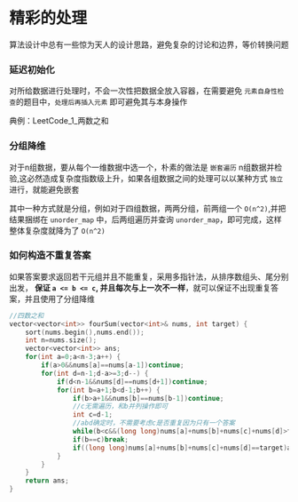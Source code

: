 # 精彩的处理
算法设计中总有一些惊为天人的设计思路，避免复杂的讨论和边界，等价转换问题

### 延迟初始化
对所给数据进行处理时，不会一次性把数据全放入容器，在需要避免 `元素自身性检查`的题目中，`处理后再插入元素` 即可避免其与本身操作

典例：LeetCode_1_两数之和
### 分组降维
对于n组数据，要从每个一维数据中选一个，朴素的做法是 `嵌套遍历` n组数据并检验,这必然造成复杂度指数级上升，如果各组数据之间的处理可以以某种方式 `独立` 进行，就能避免嵌套  

其中一种方式就是分组，例如对于四组数据，两两分组，前两组一个 `O(n^2)`,并把结果捆绑在 `unorder_map` 中，后两组遍历并查询 `unorder_map`，即可完成，这样整体复杂度就降为了 `O(n^2)`
### 如何构造不重复答案
如果答案要求返回若干元组并且不能重复，采用多指针法，从排序数组头、尾分别出发， **保证 `a <= b <= c`, 并且每次与上一次不一样**，就可以保证不出现重复答案，并且使用了分组降维
```cpp
//四数之和
vector<vector<int>> fourSum(vector<int>& nums, int target) {
    sort(nums.begin(),nums.end());
    int n=nums.size();
    vector<vector<int>> ans;
    for(int a=0;a<n-3;a++) {
        if(a>0&&nums[a]==nums[a-1])continue;
        for(int d=n-1;d-a>=3;d--) {
            if(d<n-1&&nums[d]==nums[d+1])continue;
            for(int b=a+1;b<d-1;b++) {
                if(b>a+1&&nums[b]==nums[b-1])continue;
                //c无需遍历，和b并列操作即可
                int c=d-1;
                //abd确定时，不需要考虑c是否重复因为只有一个答案
                while(b<c&&(long long)nums[a]+nums[b]+nums[c]+nums[d]>target)c--;
                if(b==c)break;
                if((long long)nums[a]+nums[b]+nums[c]+nums[d]==target)ans.push_back({nums[a],nums[b],nums[c],nums[d]});
            }
        }
    }
    return ans;
}
```